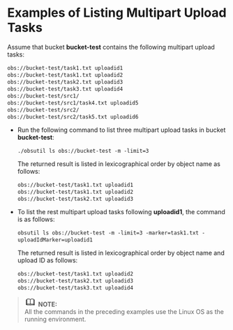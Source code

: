 # Examples of Listing Multipart Upload Tasks<a name="EN-US_TOPIC_0142725103"></a>

Assume that bucket  **bucket-test**  contains the following multipart upload tasks:

```
obs://bucket-test/task1.txt uploadid1
obs://bucket-test/task1.txt uploadid2
obs://bucket-test/task2.txt uploadid3
obs://bucket-test/task3.txt uploadid4
obs://bucket-test/src1/
obs://bucket-test/src1/task4.txt uploadid5
obs://bucket-test/src2/
obs://bucket-test/src2/task5.txt uploadid6
```

-   Run the following command to list three multipart upload tasks in bucket  **bucket-test**:

    ```
    ./obsutil ls obs://bucket-test -m -limit=3
    ```

    The returned result is listed in lexicographical order by object name as follows:

    ```
    obs://bucket-test/task1.txt uploadid1
    obs://bucket-test/task1.txt uploadid2
    obs://bucket-test/task2.txt uploadid3
    ```

-   To list the rest multipart upload tasks following  **uploadid1**, the command is as follows:

    ```
    obsutil ls obs://bucket-test -m -limit=3 -marker=task1.txt -uploadIdMarker=uploadid1
    ```

    The returned result is listed in lexicographical order by object name and upload ID as follows:

    ```
    obs://bucket-test/task1.txt uploadid2
    obs://bucket-test/task2.txt uploadid3
    obs://bucket-test/task3.txt uploadid4
    ```


>![](public_sys-resources/icon-note.gif) **NOTE:**   
>All the commands in the preceding examples use the Linux OS as the running environment.  

